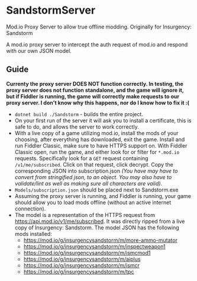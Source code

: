 # SandstormServer
Mod.io Proxy Server to allow true offline modding. Originally for Insurgency: Sandstorm

A mod.io proxy server to intercept the auth request of mod.io and respond with our own JSON model.

## Guide
**Currenty the proxy server DOES NOT function correctly. In testing, the proxy server does not function standalone, and the game will ignore it, but if Fiddler is running, the game will correctly make requests to our proxy server. I don't know why this happens, nor do I know how to fix it :(**

- `dotnet build ./Sandstorm` - builds the entire project.
- On your first run of the server it will ask you to install a certificate, this is safe to do, and allows the server to work correctly.
- With a live copy of a game utilizing mod.io, install the mods of your choosing, after everything has downloaded, exit the game. Install and run Fiddler Classic, make sure to have HTTPS support on. With Fiddler Classic open, run the game, and either look for or filter for `*.mod.io` requests. Specifically look for a `GET` request containing `/v1/me/subscribed`. Click on that request, click decrypt. Copy the corresponding JSON into subscription.json *(You have may have to convert from stringified json, to an object. You may also have to validate/lint as well as making sure all characters are valid)*.
- `Models/subscription.json` should be placed next to Sandstorm.exe
- Assuming the proxy server is running, and Fiddler is running, your game should allow you to load mods offline (without an active internet connection).
- The model is a representation of the HTTPS request from https://api.mod.io/v1/me/subscribed. It was directly ripped from a live copy of Insurgency: Sandstorm. The model JSON has the following mods installed:
    - https://mod.io/g/insurgencysandstorm/m/more-ammo-mutator
    - https://mod.io/g/insurgencysandstorm/m/inspectweapon1
    - https://mod.io/g/insurgencysandstorm/m/ismcmod1
    - https://mod.io/g/insurgencysandstorm/m/aiplus
    - https://mod.io/g/insurgencysandstorm/m/ismcr
    - https://mod.io/g/insurgencysandstorm/m/tpc